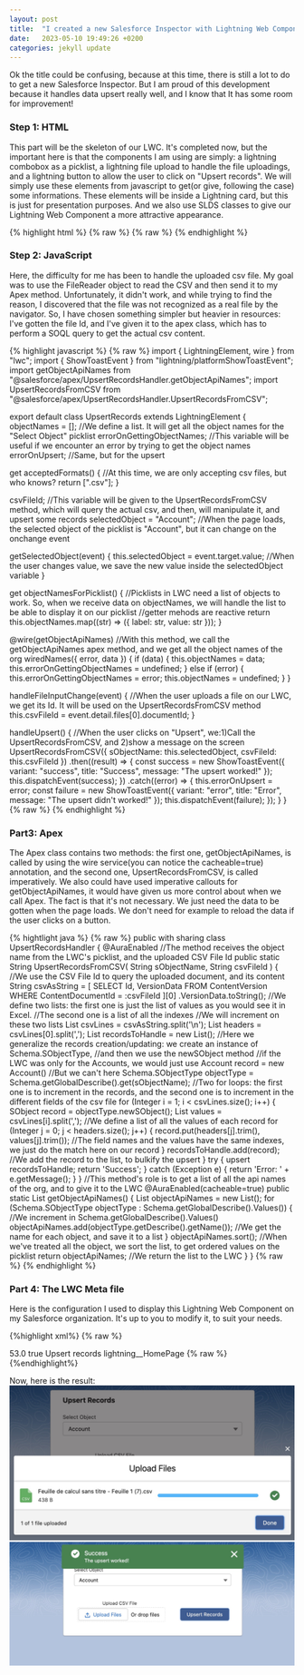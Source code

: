 ```yaml
---
layout: post
title:  "I created a new Salesforce Inspector with Lightning Web Components"
date:   2023-05-10 19:49:26 +0200
categories: jekyll update
---
```

Ok the title could be confusing, because at this time, there is still a lot to do to get a new Salesforce Inspector.
But I am proud of this development because it handles data upsert really well, and I know that It has some room for improvement!

<h3>Step 1: HTML</h3>
This part will be the skeleton of our LWC. It's completed now, but the important here is that the components I am using are simply: a lightning combobox as a picklist, a lightning file upload to handle the file uploadings, and a lightning button to allow the user to click on "Upsert records". We will simply use these elements from javascript to get(or give, following the case) some informations. These elements will be inside a Lightning card, but this is just for presentation purposes. And we also use SLDS classes to give our Lightning Web Component a more attractive appearance.

{% highlight html %}
{% raw %}
<template>
  <lightning-card>
    <div slot="title" class="slds-m-left_small">Upsert Records</div>
    <div class="slds-m-around_medium">
      <div class="slds-m-left_small slds-m-around_small">
        <!--Picklist-->
        <lightning-combobox
          label="Select Object"
          default="Select Object"
          value={selectedObject}
          options={objectNamesForPicklist}
          onchange={getSelectedObject}
        ></lightning-combobox>
      </div>
      <div
        class="slds-m-left_none slds-p-left_none demo-only demo-only--sizing slds-grid slds-wrap"
      >
        <div
          class="slds-m-left_none slds-p-left_none slds-col slds-size_2-of-3"
        >
          <div
            class="slds-m-left_none slds-p-left_none slds-box_x-small slds-text-align_center slds-m-around_small"
          >
            <!--File upload component-->
            <lightning-file-upload
              label="Upload CSV File"
              accept={acceptedFormats}
              data-id="csv-file"
              onuploadfinished={handleFileInputChange}
            >
            </lightning-file-upload>
          </div>
        </div>
        <div class="slds-col slds-size_1-of-3 .slds-is-relative">
          <div style="position: relative; top: 2.9rem; left: 0rem; border: 0px">
            <!--Upsert records button-->
            <lightning-button
              label="Upsert Records"
              variant="brand"
              onclick={handleUpsert}
            ></lightning-button>
          </div>
        </div>
      </div>
    </div>
  </lightning-card>
</template>
{% raw %}
{% endhighlight %}

<h3>Step 2: JavaScript</h3>
Here, the difficulty for me has been to handle the uploaded csv file. My goal was to use the FileReader object to read the CSV and then send it to my Apex method. Unfortunately, it didn't work, and while trying to find the reason, I discovered that the file was not recognized as a real file by the navigator. So, I have chosen something simpler but heavier in resources: I've gotten the file Id, and I've given it to the apex class, which has to perform a SOQL query to get the actual csv content.

{% highlight javascript %}
{% raw %}
import { LightningElement, wire } from "lwc";
import { ShowToastEvent } from "lightning/platformShowToastEvent";
import getObjectApiNames from "@salesforce/apex/UpsertRecordsHandler.getObjectApiNames";
import UpsertRecordsFromCSV from "@salesforce/apex/UpsertRecordsHandler.UpsertRecordsFromCSV";

export default class UpsertRecords extends LightningElement {
  objectNames = []; //We define a list. It will get all the object names for the "Select Object" picklist
  errorOnGettingObjectNames; //This variable will be useful if we encounter an error by trying to get the object names
  errorOnUpsert; //Same, but for the upsert

  get acceptedFormats() {
    //At this time, we are only accepting csv files, but who knows?
    return [".csv"];
  }

  csvFileId; //This variable will be given to the UpsertRecordsFromCSV method, which will query the actual csv, and then, will manipulate it, and upsert some records
  selectedObject = "Account"; //When the page loads, the selected object of the picklist is "Account", but it can change on the onchange event

  getSelectedObject(event) {
    this.selectedObject = event.target.value; //When the user changes value, we save the new value inside the selectedObject variable
  }

  get objectNamesForPicklist() {
    //Picklists in LWC need a list of objects to work. So, when we receive data on objectNames, we will handle the list to be able to display it on our picklist
    //getter mehods are reactive
    return this.objectNames.map((str) => ({ label: str, value: str }));
  }

  @wire(getObjectApiNames) //With this method, we call the getObjectApiNames apex method, and we get all the object names of the org
  wiredNames({ error, data }) {
    if (data) {
      this.objectNames = data;
      this.errorOnGettingObjectNames = undefined;
    } else if (error) {
      this.errorOnGettingObjectNames = error;
      this.objectNames = undefined;
    }
  }

  handleFileInputChange(event) {
    //When the user uploads a file on our LWC, we get its Id. It will be used on the UpsertRecordsFromCSV method
    this.csvFileId = event.detail.files[0].documentId;
  }

  handleUpsert() {
    //When the user clicks on "Upsert", we:1)Call the UpsertRecordsFromCSV, and 2)show a message on the screen
    UpsertRecordsFromCSV({
      sObjectName: this.selectedObject,
      csvFileId: this.csvFileId
    })
      .then((result) => {
        const success = new ShowToastEvent({
          variant: "success",
          title: "Success",
          message: "The upsert worked!"
        });
        this.dispatchEvent(success);
      })
      .catch((error) => {
        this.errorOnUpsert = error;
        const failure = new ShowToastEvent({
          variant: "error",
          title: "Error",
          message: "The upsert didn't worked!"
        });
        this.dispatchEvent(failure);
      });
  }
}
{% raw %}
{% endhighlight %}


<h3>Part3: Apex</h3>
The Apex class contains two methods: the first one, getObjectApiNames, is called by using the wire service(you can notice the cacheable=true) annotation, and the second one, UpsertRecordsFromCSV, is called imperatively.
We also could have used imperative callouts for getObjectApiNames, it would have given us more control about when we call Apex. The fact is that it's not necessary. We just need the data to be gotten when the page loads. We don't need for example to reload the data if the user clicks on a button.

{% hightlight java %}
{% raw %}
public with sharing class UpsertRecordsHandler {
  @AuraEnabled
  //The method receives the object name from the LWC's picklist, and the uploaded CSV File Id
  public static String UpsertRecordsFromCSV(
    String sObjectName,
    String csvFileId
  ) {
    //We use the CSV File Id to query the uploaded document, and its content
    String csvAsString = [
        SELECT Id, VersionData
        FROM ContentVersion
        WHERE ContentDocumentId = :csvFileId
      ][0]
      .VersionData.toString();
    //We define two lists: the first one is just the list of values as you would see it in Excel.
    //The second one is a list of all the indexes
    //We will increment on these two lists
    List<String> csvLines = csvAsString.split('\n');
    List<String> headers = csvLines[0].split(',');
    List<SObject> recordsToHandle = new List<SObject>();
    //Here we generalize the records creation/updating: we create an instance of Schema.SObjectType,
    //and then we use the newSObject method
    //if the LWC was only for the Accounts, we would just use Account record = new Account()
    //But we can't here
    Schema.SObjectType objectType = Schema.getGlobalDescribe().get(sObjectName);
    //Two for loops: the first one is to increment in the records, and the second one is to increment in the different fields of the csv file
    for (Integer i = 1; i < csvLines.size(); i++) {
      SObject record = objectType.newSObject();
      List<String> values = csvLines[i].split(','); //We define a list of all the values of each record
      for (Integer j = 0; j < headers.size(); j++) {
        record.put(headers[j].trim(), values[j].trim()); //The field names and the values have the same indexes, we just do the match here on our record
      }
      recordsToHandle.add(record); //We add the record to the list, to bulkify the upsert
    }
    try {
      upsert recordsToHandle;
      return 'Success';
    } catch (Exception e) {
      return 'Error: ' + e.getMessage();
    }
  }
  //This method's role is to get a list of all the api names of the org, and to give it to the LWC
  @AuraEnabled(cacheable=true)
  public static List<String> getObjectApiNames() {
    List<String> objectApiNames = new List<String>();
    for (Schema.SObjectType objectType : Schema.getGlobalDescribe().Values()) {
      //We increment in Schema.getGlobalDescribe().Values()
      objectApiNames.add(objectType.getDescribe().getName()); //We get the name for each object, and save it to a list
    }
    objectApiNames.sort(); //When we've treated all the object, we sort the list, to get ordered values on the picklist
    return objectApiNames; //We return the list to the LWC
  }
}
{% raw %}
{% endhighlight %}

<h3>Part 4: The LWC Meta file</h3>
Here is the configuration I used to display this Lightning Web Component on my Salesforce organization. 
It's up to you to modify it, to suit your needs.

{%highlight xml%}
{% raw %}
<?xml version="1.0" encoding="UTF-8"?>
<LightningComponentBundle xmlns="http://soap.sforce.com/2006/04/metadata">
    <apiVersion>53.0</apiVersion>
    <isExposed>true</isExposed>
    <masterLabel>Upsert records</masterLabel>
    <targets>
        <target>lightning__HomePage</target>
    </targets>
</LightningComponentBundle>
{% raw %}
{%endhighlight%}

Now, here is the result:
![Uploading CSV Files](/Images/upload_csv.jpg)
![Final result](/Images/success_upload_csv.jpg)


